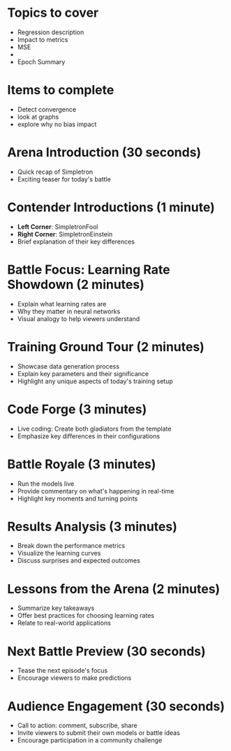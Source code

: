 # Topics to cover

- Regression description
- Impact to metrics
- MSE
- 
- Epoch Summary

# Items to complete
- Detect convergence
- look at graphs
- explore why no bias impact

# Arena Introduction (30 seconds)

- Quick recap of Simpletron
- Exciting teaser for today's battle

# Contender Introductions (1 minute)

- **Left Corner**: SimpletronFool
- **Right Corner**: SimpletronEinstein
- Brief explanation of their key differences

# Battle Focus: Learning Rate Showdown (2 minutes)

- Explain what learning rates are
- Why they matter in neural networks
- Visual analogy to help viewers understand

# Training Ground Tour (2 minutes)

- Showcase data generation process
- Explain key parameters and their significance
- Highlight any unique aspects of today's training setup

# Code Forge (3 minutes)

- Live coding: Create both gladiators from the template
- Emphasize key differences in their configurations

# Battle Royale (3 minutes)

- Run the models live
- Provide commentary on what's happening in real-time
- Highlight key moments and turning points

# Results Analysis (3 minutes)

- Break down the performance metrics
- Visualize the learning curves
- Discuss surprises and expected outcomes

# Lessons from the Arena (2 minutes)

- Summarize key takeaways
- Offer best practices for choosing learning rates
- Relate to real-world applications

# Next Battle Preview (30 seconds)

- Tease the next episode's focus
- Encourage viewers to make predictions

# Audience Engagement (30 seconds)

- Call to action: comment, subscribe, share
- Invite viewers to submit their own models or battle ideas
- Encourage participation in a community challenge